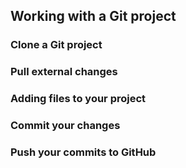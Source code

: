   
## Working with a Git project

   
### Clone a Git project




### Pull external changes




### Adding files to your project






### Commit your changes






### Push your commits to GitHub




